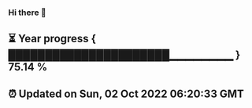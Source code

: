 ### Hi there 👋
⏳ Year progress { ██████████████████████▁▁▁▁▁▁▁▁ } 75.14 %
---
⏰ Updated on Sun, 02 Oct 2022 06:20:33 GMT
---
